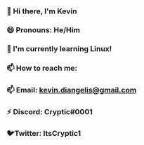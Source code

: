 ### 👋 Hi there, I'm Kevin 
### 😄 Pronouns: He/Him
### 🌱 I'm currently learning Linux!
### 📫 How to reach me:
### 📫 Email: kevin.diangelis@gmail.com
### ⚡ Discord: Cryptic#0001
### 🐦Twitter: ItsCryptic1
<!--
**ItsCryptic/ItsCryptic** is a ✨ _special_ ✨ repository because its `README.md` (this file) appears on your GitHub profile.

Here are some ideas to get you started:

- 🔭 I’m currently working on ...
- 🌱 I’m currently learning ...
- 👯 I’m looking to collaborate on ...
- 🤔 I’m looking for help with ...
- 💬 Ask me about ...
- 📫 How to reach me: ...
- 😄 Pronouns: ...
- ⚡ Fun fact: ...
-->
